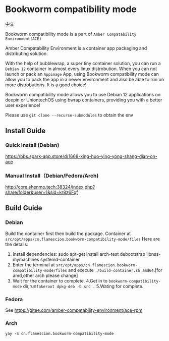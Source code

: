 


# Bookworm compatibility mode

[中文](README.zh.md)

Bookworm compatibility mode is a part of `Amber Compatability Environment(ACE)`

Amber Compatability Environment is a container app packaging and distributing solution.

With the help of bubblewrap, a super tiny container solution, you can run a `Debian 12` container in almost every linux distrobution. When you can not launch or pack an `Appimage` App, using Bookworm compatibility mode can allow you to pack the app in a newer environment and also be able to run on more distrobutions. It is a good choice! 

Bookworm compatibility mode allows you to use Debian 12 applications on deepin or UniontechOS using bwrap containers, providing you with a better user experience!

Please use `git clone --recurse-submodules` to obtain the env


## Install Guide


### Quick Install (Debian)

https://bbs.spark-app.store/d/1668-xing-huo-ying-yong-shang-dian-on-ace

### Manual Install（Debian/Fedora/Arch)

http://core.shenmo.tech:38324/index.php?share/folder&user=1&sid=kr8z6Fqf

## Build Guide

### Debian

Build the container first then build the package. Container at `src/opt/apps/cn.flamescion.bookworm-compatibility-mode/files`
Here are the details:
1. Install dependencies: sudo apt-get install arch-test debootstrap libnss-mymachines systemd-container
2. Enter the terminal at `src/opt/apps/cn.flamescion.bookworm-compatibility-mode/files` and execute `./build-container.sh amd64`.[for amd,other arch please change]
3. Wait for the container to complete.
4.Get in to `bookworm-compatibility-mode` dir,run`fakeroot dpkg-deb -b src .`
5.Wating for complete.


### Fedora

See https://gitee.com/amber-compatability-environment/ace-rpm

### Arch

`yay -S cn.flamescion.bookworm-compatibility-mode`
